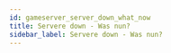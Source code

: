 ```yaml
---
id: gameserver_server_down_what_now
title: Servere down - Was nun?
sidebar_label: Servere down - Was nun?
---
```

